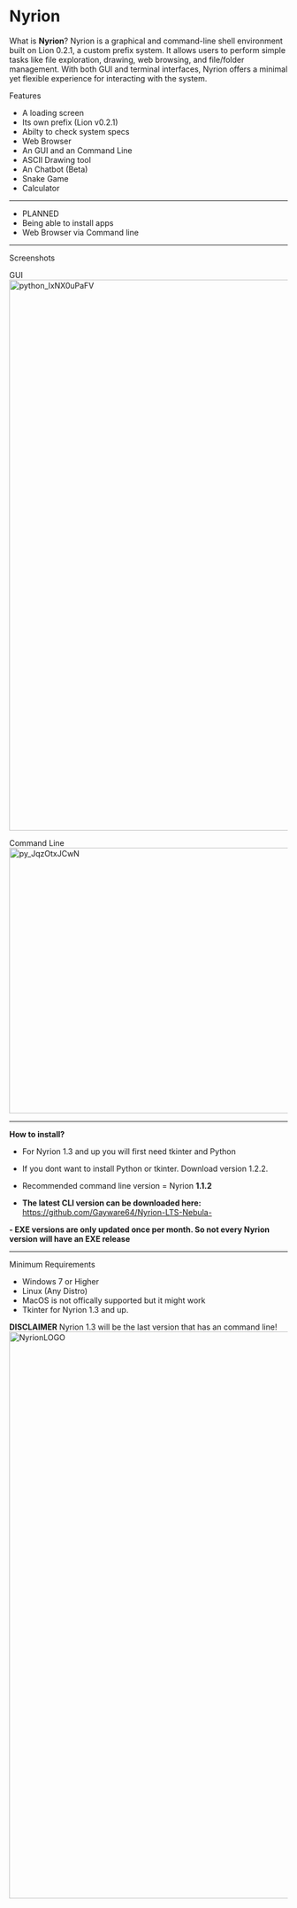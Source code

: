 # Nyrion
What is **Nyrion**?
Nyrion is a graphical and command-line shell environment built on Lion 0.2.1, a custom prefix system. It allows users to perform simple tasks like file exploration, drawing, web browsing, and file/folder management. With both GUI and terminal interfaces, Nyrion offers a minimal yet flexible experience for interacting with the system.


Features
- A loading screen
- Its own prefix (Lion v0.2.1)
- Abilty to check system specs 
- Web Browser
- An GUI and an Command Line
- ASCII Drawing tool
- An Chatbot (Beta)
- Snake Game
- Calculator

---

- PLANNED
- Being able to install apps
- Web Browser via Command line

---
Screenshots

GUI
<img width="1881" height="995" alt="python_lxNX0uPaFV" src="https://github.com/user-attachments/assets/be8cef51-d276-44c7-87f6-5393fa3929ef" />

Command Line
<img width="960" height="480" alt="py_JqzOtxJCwN" src="https://github.com/user-attachments/assets/2cf6339c-7546-444a-b327-b3164e5a8e45" />

---
**How to install?**

- For Nyrion 1.3 and up you will first need tkinter and Python

- If you dont want to install Python or tkinter. Download version 1.2.2.

- Recommended command line version = Nyrion **1.1.2**

- **The latest CLI version can be downloaded here:**
https://github.com/Gayware64/Nyrion-LTS-Nebula-

**- EXE versions are only updated once per month. So not every Nyrion version will have an EXE release**


---

 Minimum Requirements
- Windows 7 or Higher
- Linux (Any Distro)
- MacOS is not offically supported but it might work
- Tkinter for Nyrion 1.3 and up.

**DISCLAIMER**
Nyrion 1.3 will be the last version that has an command line!
<img width="1024" height="1024" alt="NyrionLOGO" src="https://github.com/user-attachments/assets/41d50981-93a8-4f2e-8160-163d52e236de" />


